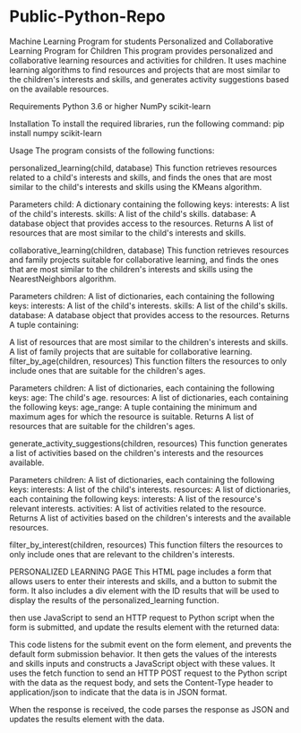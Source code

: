 # Public-Python-Repo
Machine Learning Program for students 
Personalized and Collaborative Learning Program for Children
This program provides personalized and collaborative learning resources and activities for children. It uses machine learning algorithms to find resources and projects that are most similar to the children's interests and skills, and generates activity suggestions based on the available resources.

Requirements
Python 3.6 or higher
NumPy
scikit-learn


Installation
To install the required libraries, run the following command:
pip install numpy scikit-learn


Usage
The program consists of the following functions:

personalized_learning(child, database)
This function retrieves resources related to a child's interests and skills, and finds the ones that are most similar to the child's interests and skills using the KMeans algorithm.

Parameters
child: A dictionary containing the following keys:
interests: A list of the child's interests.
skills: A list of the child's skills.
database: A database object that provides access to the resources.
Returns
A list of resources that are most similar to the child's interests and skills.

collaborative_learning(children, database)
This function retrieves resources and family projects suitable for collaborative learning, and finds the ones that are most similar to the children's interests and skills using the NearestNeighbors algorithm.

Parameters
children: A list of dictionaries, each containing the following keys:
interests: A list of the child's interests.
skills: A list of the child's skills.
database: A database object that provides access to the resources.
Returns
A tuple containing:

A list of resources that are most similar to the children's interests and skills.
A list of family projects that are suitable for collaborative learning.
filter_by_age(children, resources)
This function filters the resources to only include ones that are suitable for the children's ages.

Parameters
children: A list of dictionaries, each containing the following keys:
age: The child's age.
resources: A list of dictionaries, each containing the following keys:
age_range: A tuple containing the minimum and maximum ages for which the resource is suitable.
Returns
A list of resources that are suitable for the children's ages.

generate_activity_suggestions(children, resources)
This function generates a list of activities based on the children's interests and the resources available.

Parameters
children: A list of dictionaries, each containing the following keys:
interests: A list of the child's interests.
resources: A list of dictionaries, each containing the following keys:
interests: A list of the resource's relevant interests.
activities: A list of activities related to the resource.
Returns
A list of activities based on the children's interests and the available resources.

filter_by_interest(children, resources)
This function filters the resources to only include ones that are relevant to the children's interests.





PERSONALIZED LEARNING PAGE
This HTML page includes a form that allows users to enter their interests and skills, and a button to submit the form. It also includes a div element with the ID results that will be used to display the results of the personalized_learning function.

then use JavaScript to send an HTTP request to Python script when the form is submitted, and update the results element with the returned data:

This code listens for the submit event on the form element, and prevents the default form submission behavior. It then gets the values of the interests and skills inputs and constructs a JavaScript object with these values. It uses the fetch function to send an HTTP POST request to the Python script with the data as the request body, and sets the Content-Type header to application/json to indicate that the data is in JSON format.

When the response is received, the code parses the response as JSON and updates the results element with the data.

